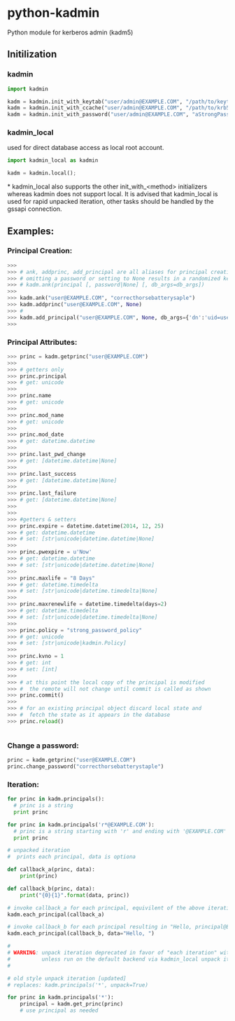 python-kadmin
=============

Python module for kerberos admin (kadm5)

## Initilization

### kadmin
```python
import kadmin

kadm = kadmin.init_with_keytab("user/admin@EXAMPLE.COM", "/path/to/keytab")
kadm = kadmin.init_with_ccache("user/admin@EXAMPLE.COM", "/path/to/krb5cc")
kadm = kadmin.init_with_password("user/admin@EXAMPLE.COM", "aStrongPassword")
```
### kadmin_local
used for direct database access as local root account.
```python
import kadmin_local as kadmin

kadm = kadmin.local();
```
\* kadmin\_local also supports the other init\_with\_&lt;method&gt; initializers whereas kadmin does not support local.
It is advised that kadmin_local is used for rapid unpacked iteration, other tasks should be handled by the gssapi connection.


## Examples:

### Principal Creation: 

```python
>>> 
>>> # ank, addprinc, add_principal are all aliases for principal creation
>>> # omitting a password or setting to None results in a randomized key
>>> # kadm.ank(principal [, password|None] [, db_args=db_args])
>>> 
>>> kadm.ank("user@EXAMPLE.COM", "correcthorsebatterysaple")
>>> kadm.addprinc("user@EXAMPLE.COM", None)
>>> # 
>>> kadm.add_principal("user@EXAMPLE.COM", None, db_args={'dn':'uid=user,ou=people,dc=example,dc=com'})
>>>
```

### Principal Attributes:
```python
>>> princ = kadm.getprinc("user@EXAMPLE.COM")
>>>
>>> # getters only
>>> princ.principal
>>> # get: unicode
>>>
>>> princ.name
>>> # get: unicode
>>>
>>> princ.mod_name
>>> # get: unicode
>>>
>>> princ.mod_date
>>> # get: datetime.datetime
>>>
>>> princ.last_pwd_change
>>> # get: [datetime.datetime|None]
>>>
>>> princ.last_success
>>> # get: [datetime.datetime|None]
>>>
>>> princ.last_failure
>>> # get: [datetime.datetime|None]
>>>
>>>
>>> #getters & setters
>>> princ.expire = datetime.datetime(2014, 12, 25)
>>> # get: datetime.datetime
>>> # set: [str|unicode|datetime.datetime|None]
>>>
>>> princ.pwexpire = u'Now'
>>> # get: datetime.datetime
>>> # set: [str|unicode|datetime.datetime|None]
>>>
>>> princ.maxlife = "8 Days"
>>> # get: datetime.timedelta
>>> # set: [str|unicode|datetime.timedelta|None]
>>>
>>> princ.maxrenewlife = datetime.timedelta(days=2)
>>> # get: datetime.timedelta
>>> # set: [str|unicode|datetime.timedelta|None]
>>>
>>> princ.policy = "strong_password_policy"
>>> # get: unicode
>>> # set: [str|unicode|kadmin.Policy]
>>>
>>> princ.kvno = 1
>>> # get: int
>>> # set: [int]
>>>
>>> # at this point the local copy of the principal is modified
>>> #  the remote will not change until commit is called as shown
>>> princ.commit()
>>>
>>> # for an existing principal object discard local state and
>>> #  fetch the state as it appears in the database
>>> princ.reload()



```

### Change a password:
```python
princ = kadm.getprinc("user@EXAMPLE.COM")
princ.change_password("correcthorsebatterystaple")
```

### Iteration:
```python
for princ in kadm.principals():
  # princ is a string
  print princ

for princ in kadm.principals('r*@EXAMPLE.COM'):
  # princ is a string starting with 'r' and ending with '@EXAMPLE.COM'
  print princ

# unpacked iteration
#  prints each principal, data is optiona

def callback_a(princ, data):
	print(princ)

def callback_b(princ, data):
	print("{0}{1}".format(data, princ))

# invoke callback_a for each principal, equivilent of the above iteration.
kadm.each_principal(callback_a)

# invoke callback_b for each principal resulting in "Hello, principal@EXAMPLE.COM"
kadm.each_principal(callback_b, data="Hello, ")

#
# WARNING: unpack iteration deprecated in favor of "each iteration" with callbacks.
#		   unless run on the default backend via kadmin_local unpack iteration is *extremely* slow.
#

# old style unpack iteration [updated]
# replaces: kadm.principals('*', unpack=True)

for princ in kadm.principals('*'):
	principal = kadm.get_princ(princ)
	# use principal as needed

```

